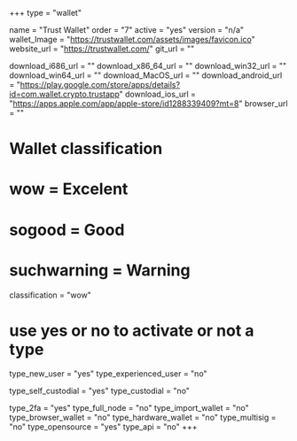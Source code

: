 +++
type = "wallet"

name = "Trust Wallet"
order = "7"
active = "yes"
version = "n/a"
wallet_Image = "https://trustwallet.com/assets/images/favicon.ico"
website_url = "https://trustwallet.com/"
git_url = ""

download_i686_url = ""
download_x86_64_url = ""
download_win32_url = ""
download_win64_url = ""
download_MacOS_url = ""
download_android_url = "https://play.google.com/store/apps/details?id=com.wallet.crypto.trustapp"
download_ios_url = "https://apps.apple.com/app/apple-store/id1288339409?mt=8"
browser_url = ""

# Wallet classification
# wow = Excelent
# sogood = Good
# suchwarning = Warning
classification = "wow"

# use yes or no to activate or not a type
type_new_user = "yes"
type_experienced_user = "no"

type_self_custodial = "yes"
type_custodial = "no"

type_2fa = "yes"
type_full_node = "no"
type_import_wallet = "no"
type_browser_wallet = "no"
type_hardware_wallet = "no"
type_multisig = "no"
type_opensource = "yes"
type_api = "no"
+++